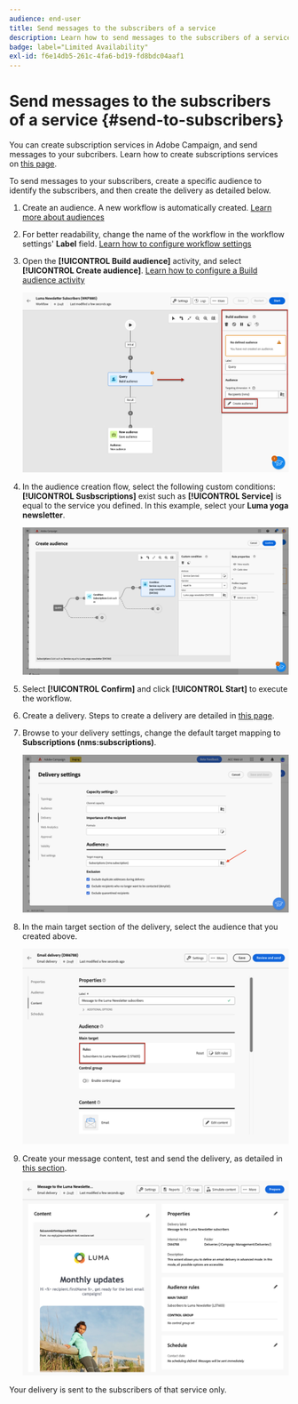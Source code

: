 ```yaml
---
audience: end-user
title: Send messages to the subscribers of a service
description: Learn how to send messages to the subscribers of a service
badge: label="Limited Availability"
exl-id: f6e14db5-261c-4fa6-bd19-fd8bdc04aaf1
---
```

# Send messages to the subscribers of a service {#send-to-subscribers}

You can create subscription services in Adobe Campaign, and send messages to your subcribers. Learn how to create subscriptions services on [this page](../audience//manage-services.md#create-service). 

To send messages to your subscribers, create a specific audience to identify the subscribers, and then create the delivery as detailed below.

1. Create an audience. A new workflow is automatically created. [Learn more about audiences](../audience/create-audience.md)

1. For better readability, change the name of the workflow in the workflow settings' **Label** field. [Learn how to configure workflow settings](../workflows/workflow-settings.md)

1. Open the **[!UICONTROL Build audience]** activity, and select **[!UICONTROL Create audience]**. [Learn how to configure a Build audience activity](../workflows/activities/build-audience.md)

    ![](assets/service-create-audience.png)

1. In the audience creation flow, select the following custom conditions: **[!UICONTROL Susbscriptions]** exist such as **[!UICONTROL Service]** is equal to the service you defined. In this example, select your **Luma yoga newsletter**.

    ![](assets/service-audience-subscribers.png)

1. Select **[!UICONTROL Confirm]** and click **[!UICONTROL Start]** to execute the workflow.

1. Create a delivery. Steps to create a delivery are detailed in [this page](../msg/gs-messages.md#create-delivery).
1. Browse to your delivery settings, change the default target mapping to **Subscriptions (nms:subscriptions)**.

    ![](assets/service-delivery-change-mapping.png)

1. In the main target section of the delivery, select the audience that you created above.

    ![](assets/service-delivery-targeting-subscribers.png)

1. Create your message content, test and send the delivery, as detailed in [this section](../preview-test/preview-test.md).

    ![](assets/service-delivery-ready.png)

Your delivery is sent to the subscribers of that service only.
